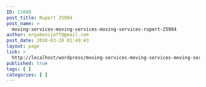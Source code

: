 ```yaml
---
ID: 11088
post_title: Rupert 25984
post_name: >
  moving-services-moving-services-moving-services-rupert-25984
author: mrgabonijeff@gmail.com
post_date: 2018-03-28 01:49:43
layout: page
link: >
  http://localhost/wordpress/moving-services-moving-services-moving-services-rupert-25984/
published: true
tags: [ ]
categories: [ ]
---
```

